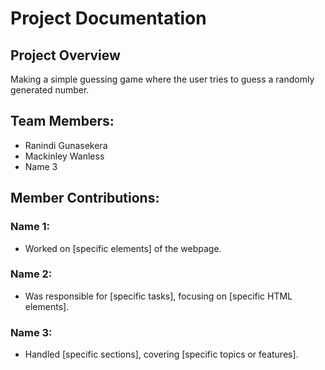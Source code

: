 # Project Documentation

## Project Overview

Making a simple guessing game where the user tries to guess a randomly generated number.

## Team Members:

-   Ranindi Gunasekera
-   Mackinley Wanless
-   Name 3

## Member Contributions:

### Name 1:

-   Worked on [specific elements] of the webpage.

### Name 2:

-   Was responsible for [specific tasks], focusing on [specific HTML elements].

### Name 3:

-   Handled [specific sections], covering [specific topics or features].